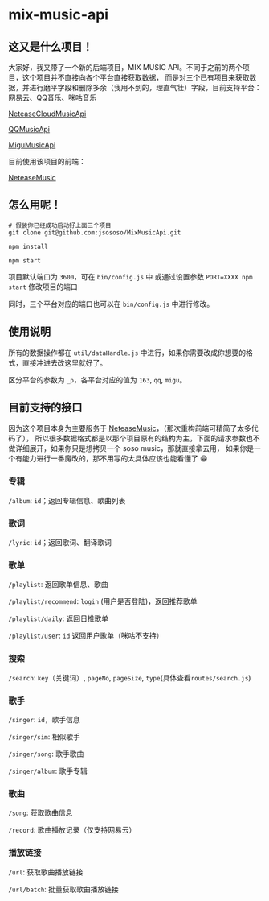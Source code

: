 # mix-music-api

## 这又是什么项目！

大家好，我又带了一个新的后端项目，MIX MUSIC API。不同于之前的两个项目，这个项目并不直接向各个平台直接获取数据，
而是对三个已有项目来获取数据，并进行磨平字段和删除多余（我用不到的，理直气壮）字段，目前支持平台：网易云、QQ音乐、咪咕音乐

[NeteaseCloudMusicApi](https://github.com/Binaryify/NeteaseCloudMusicApi)

[QQMusicApi](https://github.com/jsososo/QQMusicApi)

[MiguMusicApi](https://github.com/jsososo/MiguMusicApi)

目前使用该项目的前端：

[NeteaseMusic](https://github.com/jsososo/NeteaseMusic)

## 怎么用呢！

```shell script
# 假装你已经成功启动好上面三个项目
git clone git@github.com:jsososo/MixMusicApi.git

npm install

npm start
```
项目默认端口为 `3600`，可在 `bin/config.js` 中 或通过设置参数 `PORT=XXXX npm start` 修改项目的端口

同时，三个平台对应的端口也可以在 `bin/config.js` 中进行修改。

## 使用说明

所有的数据操作都在 `util/dataHandle.js` 中进行，如果你需要改成你想要的格式，直接冲进去改这里就好了。

区分平台的参数为 `_p`，各平台对应的值为 `163`, `qq`, `migu`。

## 目前支持的接口

因为这个项目本身为主要服务于 [NeteaseMusic](https://github.com/jsososo/NeteaseMusic)，（那次重构前端可精简了太多代码了），
所以很多数据格式都是以那个项目原有的结构为主，下面的请求参数也不做详细展开，如果你只是想拷贝一个 soso music，那就直接拿去用，
如果你是一个有能力进行一番魔改的，那不用写的太具体应该也能看懂了 😁

### 专辑

`/album`: `id`；返回专辑信息、歌曲列表

### 歌词

`/lyric`: `id`；返回歌词、翻译歌词

### 歌单

`/playlist`: 返回歌单信息、歌曲

`/playlist/recommend`: `login` (用户是否登陆)，返回推荐歌单

`/playlist/daily`: 返回日推歌单

`/playlist/user`: `id` 返回用户歌单（咪咕不支持）

### 搜索

`/search`: `key`（关键词）, `pageNo`, `pageSize`, `type`(具体查看`routes/search.js`)

### 歌手

`/singer`: `id`，歌手信息

`/singer/sim`: 相似歌手

`/singer/song`: 歌手歌曲

`/singer/album`: 歌手专辑

### 歌曲

`/song`: 获取歌曲信息

`/record`: 歌曲播放记录（仅支持网易云）

### 播放链接

`/url`: 获取歌曲播放链接

`/url/batch`: 批量获取歌曲播放链接
